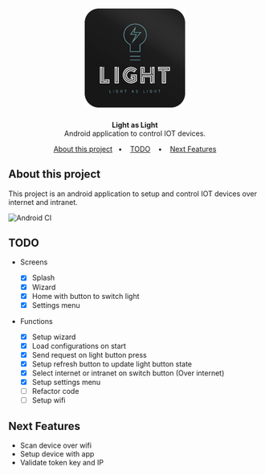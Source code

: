 <h1 align="center">
    <img alt="Light" src=".github/logo.svg" width="200px" />
</h1>

<p align="center">
<b>Light as Light</b><br/>
Android application to control IOT devices.
</p>

<p align="center">
  <a href="#about-this-project">About this project</a>&nbsp;&nbsp;&nbsp;&#149;&nbsp;&nbsp;&nbsp;
  <a href="#todo">TODO</a>
  &nbsp;&nbsp;&nbsp;&#149;&nbsp;&nbsp;&nbsp;
  <a href="#next-features">Next Features</a>
</p>

## About this project

This project is an android application to setup and control IOT devices over internet and intranet.

![Android CI](https://github.com/Lucasczm/Light_AndroidApp/workflows/Android%20CI/badge.svg)

## TODO

- Screens

  - [x] Splash
  - [x] Wizard
  - [x] Home with button to switch light
  - [x] Settings menu

- Functions

  - [x] Setup wizard
  - [x] Load configurations on start
  - [x] Send request on light button press
  - [x] Setup refresh button to update light button state
  - [x] Select internet or intranet on switch button (Over internet)
  - [x] Setup settings menu
  - [ ] Refactor code
  - [ ] Setup wifi
  
## Next Features

- Scan device over wifi
- Setup device with app
- Validate token key and IP
